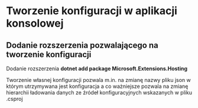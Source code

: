 # Tworzenie konfiguracji w aplikacji konsolowej


## Dodanie rozszerzenia pozwalającego na tworzenie konfiguracji
Dodanie rozszerzenia **dotnet add package Microsoft.Extensions.Hosting**

Tworzenie własnej konfiguracji pozwala m.in. na zmianę nazwy pliku json w którym utrzymywana jest konfiguracja a co ważniejsze pozwala na zmianę hierarchii ładowania danych ze źródeł konfiguracyjnych wskazanych w pliku .csproj
